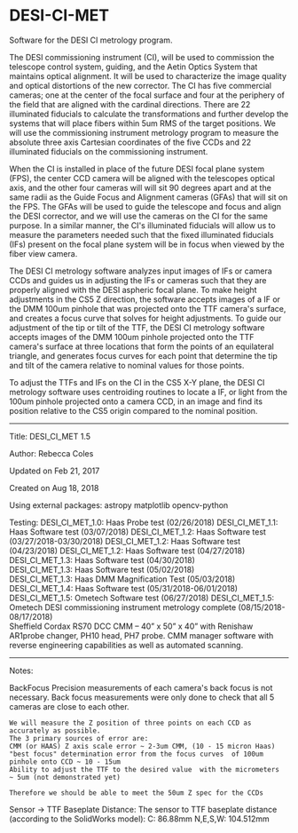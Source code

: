 # DESI-CI-MET
Software for the DESI CI metrology program.

The DESI commissioning instrument (CI), will be used to commission the telescope control system, guiding, and
the Aetin Optics System that maintains optical alignment. It will be used to characterize the image quality and
optical distortions of the new corrector. The CI has five commercial cameras; one at the center of the focal surface
and four at the periphery of the field that are aligned with the cardinal directions. There are 22 illuminated
fiducials to calculate the transformations and further develop the systems that will place fibers within 5um RMS
of the target positions. We will use the commissioning instrument metrology program to measure the absolute
three axis Cartesian coordinates of the five CCDs and 22 illuminated fiducials on the commissioning instrument.

When the CI is installed in place of the future DESI focal plane system (FPS), the center CCD camera will
be aligned with the telescopes optical axis, and the other four cameras will will sit 90 degrees apart and at the
same radii as the Guide Focus and Alignment cameras (GFAs) that will sit on the FPS. The GFAs will be used
to guide the telescope and focus and align the DESI corrector, and we will use the cameras on the CI for the
same purpose. In a similar manner, the CI's illuminated fiducials will allow us to measure the parameters needed
such that the fixed illuminated fiducials (IFs) present on the focal plane system will be in focus when viewed by
the fiber view camera.

The DESI CI metrology software analyzes input images of IFs or camera CCDs and guides us in adjusting the IFs
or cameras such that they are properly aligned with the DESI aspheric focal plane. To make height adjustments
in the CS5 Z direction, the software accepts images of a IF or the DMM 100um pinhole that was projected onto
the TTF camera's surface, and creates a focus curve that solves for height adjustments. To guide our adjustment 
of the tip or tilt of the TTF, the DESI CI metrology software accepts images of the DMM 100um pinhole projected 
onto the TTF camera's surface at three locations that form the points of an equilateral triangle, and generates 
focus curves for each point that determine the tip and tilt of the camera relative to nominal values for those 
points.

To adjust the TTFs and IFs on the CI in the CS5 X-Y plane, the DESI CI metrology software uses centroiding
routines to locate a IF, or light from the 100um pinhole projected onto a camera CCD, in an image and find its
position relative to the CS5 origin compared to the nominal position.

---

Title: DESI_CI_MET 1.5

Author: Rebecca Coles

Updated on Feb 21, 2017

Created on Aug 18, 2018

Using external packages:
    astropy
    matplotlib
    opencv-python
    
Testing:
    DESI_CI_MET_1.0: Haas Probe test (02/26/2018)
    DESI_CI_MET_1.1: Haas Software test (03/07/2018)
    DESI_CI_MET_1.2: Haas Software test (03/27/2018-03/30/2018)
    DESI_CI_MET_1.2: Haas Software test (04/23/2018) 
    DESI_CI_MET_1.2: Haas Software test (04/27/2018)   
    DESI_CI_MET_1.3: Haas Software test (04/30/2018)   
    DESI_CI_MET_1.3: Haas Software test (05/02/2018)  
    DESI_CI_MET_1.3: Haas DMM Magnification Test (05/03/2018)     
    DESI_CI_MET_1.4: Haas Software test (05/31/2018-06/01/2018)
    DESI_CI_MET_1.5: Ometech Software test (06/27/2018)
    DESI_CI_MET_1.5: Ometech DESI commissioning instrument metrology complete (08/15/2018-08/17/2018)  
        Sheffield Cordax RS70 DCC CMM – 40” x 50” x 40” with Renishaw AR1probe changer, PH10 head, PH7 probe. 
        CMM manager software with reverse engineering capabilities as well as automated scanning.
        
---
        
Notes:

BackFocus
    Precision measurements of each camera's back focus is not necessary. Back focus measurements were only done to check that all 5 cameras are close to each other.

    We will measure the Z position of three points on each CCD as accurately as possible. 
    The 3 primary sources of error are:
    CMM (or HAAS) Z axis scale error ~ 2-3um CMM, (10 - 15 micron Haas)
    "best focus" determination error from the focus curves  of 100um pinhole onto CCD ~ 10 - 15um
    Ability to adjust the TTF to the desired value  with the micrometers  ~ 5um (not demonstrated yet)

    Therefore we should be able to meet the 50um Z spec for the CCDs
    
Sensor -> TTF Baseplate Distance:
    The sensor to TTF baseplate distance (according to the SolidWorks model):
    C: 86.88mm
    N,E,S,W: 104.512mm 
